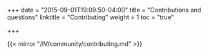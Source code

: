 +++
date = "2015-09-01T19:09:50-04:00"
title = "Contributions and questions"
linktitle = "Contributing"
weight = 1
toc = "true"

+++

{{< mirror "/IV/community/contributing.md" >}}

<!--
MIMIC is provided through the work of researchers at the MIT Laboratory for Computational Physiology and [our collaborators](/iii/about/acknowledgments/). We have limited resources and cannot provide individual support to researchers worldwide. We therefore encourage MIMIC users to work together as a community.
The [MIMIC Code Repository](https://github.com/MIT-LCP/mimic-code/) contains collaboratively developed code for a large number of useful concepts in MIMIC.
The issues page provides a forum for public discussion which reaches a larger audience, enables wider discourse, and full transparency around discussions.

## How do I raise an issue on the MIMIC Code Repository?

To raise an issue, first navigate to the [MIMIC Code Repository issues page](https://github.com/MIT-LCP/mimic-code/issues).
After logging in to GitHub, click "New issue", add a title and description of the problem, and then select the "Submit new issue" button.

## How can I help to improve the MIMIC website and documentation?

Content for the MIMIC website and documentation is hosted publicly on GitHub: https://github.com/MIT-LCP/mimic-website.

To raise a problem or to suggest an improvement, please create a new issue at: https://github.com/MIT-LCP/mimic-website/issues

To fix an issue or to contribute new content, please either select the 'Edit this page' item in the left hand menu of the website or [submit a pull request in GitHub](https://help.github.com/articles/using-pull-requests/).

## How can I share code that I have written for MIMIC?

We encourage you to share the code that you use for analyzing the data. We currently collaboratively develop code in the MIMIC Code Repository:
https://github.com/MIT-LCP/mimic-code

## Do I need to contribute my code to the MIMIC Code Repository?

Of course not - feel free to start your own repository! Be sure to tag it for discoverability - for example, on GitHub, you can use the `mimic-iii` tag.
-->